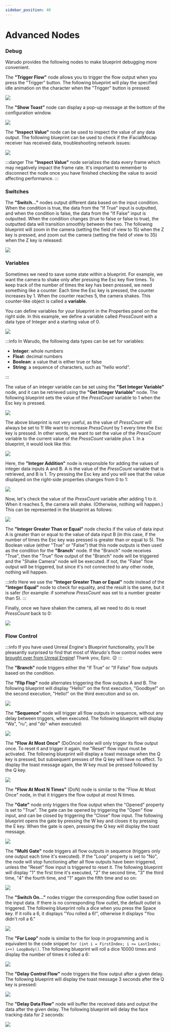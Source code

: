 ```yaml
---
sidebar_position: 40
---
```


# Advanced Nodes

### Debug

Warudo provides the following nodes to make blueprint debugging more convenient.

The **"Trigger Flow"** node allows you to trigger the flow output when you press the "Trigger" button. The following blueprint will play the specified idle animation on the character when the "Trigger" button is pressed:

![](pathname:///doc-img/en-blueprint-advanced-node-1.webp)

The **"Show Toast"** node can display a pop-up message at the bottom of the configuration window.

![](pathname:///doc-img/en-blueprint-advanced-node-2.webp)

The **"Inspect Value"** node can be used to inspect the value of any data output. The following blueprint can be used to check if the iFacialMocap receiver has received data, troubleshooting network issues:

![](pathname:///doc-img/en-blueprint-advanced-node-3.webp)

:::danger
The **"Inspect Value"** node serializes the data every frame which may negatively impact the frame rate. It's important to remember to disconnect the node once you have finished checking the value to avoid affecting performance.
:::

### **Switches**

The **"Switch…"** nodes output different data based on the input condition. When the condition is true, the data from the "If True" input is outputted, and when the condition is false, the data from the "If False" input is outputted. When the condition changes (true to false or false to true), the outputted data will transition smoothly between the two. The following blueprint will zoom in the camera (setting the field of view to 15) when the Z key is pressed, and zoom out the camera (setting the field of view to 35) when the Z key is released:

![](pathname:///doc-img/en-blueprint-advanced-node-4.webp)

### Variables

Sometimes we need to save some state within a blueprint. For example, we want the camera to shake only after pressing the Esc key five times. To keep track of the number of times the key has been pressed, we need something like a counter. Each time the Esc key is pressed, the counter increases by 1. When the counter reaches 5, the camera shakes. This counter-like object is called a **variable**.

You can define variables for your blueprint in the Properties panel on the right side. In this example, we define a variable called _PressCount_ with a data type of Integer and a starting value of 0.

![](pathname:///doc-img/en-blueprint-advanced-node-5.webp)

:::info
In Warudo, the following data types can be set for variables:

* **Integer**: whole numbers
* **Float**: decimal numbers
* **Boolean**: a value that is either true or false
* **String**: a sequence of characters, such as "hello world".

:::

The value of an integer variable can be set using the **"Set Integer Variable"** node, and it can be retrieved using the **"Get Integer Variable"** node. The following blueprint sets the value of the _PressCount_ variable to 1 when the Esc key is pressed.

![](pathname:///doc-img/en-blueprint-advanced-node-6.webp)

The above blueprint is not very useful, as the value of _PressCount_ will always be set to 1! We want to increase _PressCount_ by 1 every time the Esc key is pressed. In other words, we want to set the value of the _PressCount_ variable to the current value of the _PressCount_ variable plus 1. In a blueprint, it would look like this:

![](pathname:///doc-img/en-blueprint-advanced-node-7.webp)

Here, the **"Integer Addition"** node is responsible for adding the values of integer data inputs A and B. A is the value of the _PressCount_ variable that is retrieved, and B is 1. Try pressing the Esc key and you will see that the value displayed on the right-side properties changes from 0 to 1:

![](pathname:///doc-img/en-blueprint-advanced-node-8.webp)

Now, let's check the value of the _PressCount_ variable after adding 1 to it. When it reaches 5, the camera will shake. (Otherwise, nothing will happen.) This can be represented in the blueprint as follows:

![](pathname:///doc-img/en-blueprint-advanced-node-9.webp)

The **"Integer Greater Than or Equal"** node checks if the value of data input A is greater than or equal to the value of data input B (in this case, if the number of times the Esc key was pressed is greater than or equal to 5). The Boolean value (either "True" or "False") that this node outputs is then used as the condition for the **"Branch**" node. If the "Branch" node receives "True", then the "True" flow output of the "Branch" node will be triggered and the "Shake Camera" node will be executed. If not, the "False" flow output will be triggered, but since it's not connected to any other node, nothing will happen.

:::info
Here we use the **"Integer Greater Than or Equal"** node instead of the **"Integer Equal"** node to check for equality, and the result is the same, but it is safer (for example: if somehow _PressCount_ was set to a number greater than 5).
:::

Finally, once we have shaken the camera, all we need to do is reset _PressCount_ back to 0:

![](pathname:///doc-img/en-blueprint-advanced-node-10.webp)

### Flow Control

:::info
If you have used Unreal Engine's Blueprint functionality, you'll be pleasantly surprised to find that most of Warudo's flow control nodes were [brought over from Unreal Engine](https://docs.unrealengine.com/4.26/zh-CN/ProgrammingAndScripting/Blueprints/UserGuide/FlowControl/)! Thank you, Epic. 😉
:::

The **"Branch"** node triggers either the "If True" or "If False" flow outputs based on the condition.

The **"Flip Flop"** node alternates triggering the flow outputs A and B. The following blueprint will display "Hello!" on the first execution, "Goodbye!" on the second execution, "Hello!" on the third execution and so on.

![](pathname:///doc-img/en-blueprint-advanced-node-11.webp)

The **"Sequence"** node will trigger all flow outputs in sequence, without any delay between triggers, when executed. The following blueprint will display "Wa", "ru", and "do" when executed:

![](pathname:///doc-img/en-blueprint-advanced-node-12.webp)

The **"Flow At Most Once"** (DoOnce) node will only trigger its flow output once. To reset it and trigger it again, the "Reset" flow input must be activated. The following blueprint will display a toast message when the Q key is pressed, but subsequent presses of the Q key will have no effect. To display the toast message again, the W key must be pressed followed by the Q key.

![](pathname:///doc-img/en-blueprint-advanced-node-13.webp)

The **"Flow At Most N Times"** (DoN) node is similar to the "Flow At Most Once" node, in that it triggers the flow output at most N times.

The **"Gate"** node only triggers the flow output when the "Opened" property is set to "True". The gate can be opened by triggering the "Open" flow input, and can be closed by triggering the "Close" flow input. The following blueprint opens the gate by pressing the W key and closes it by pressing the E key. When the gate is open, pressing the Q key will display the toast message.

![](pathname:///doc-img/en-blueprint-advanced-node-14.webp)

The **"Multi Gate"** node triggers all flow outputs in sequence (triggers only one output each time it's executed). If the "Loop" property is set to "No", the node will stop functioning after all flow outputs have been triggered, unless the "Reset" flow input is triggered to reset it. The following blueprint will display "1" the first time it's executed, "2" the second time, "3" the third time, "4" the fourth time, and "1" again the fifth time and so on:

![](pathname:///doc-img/en-blueprint-advanced-node-15.webp)

The **"Switch On..."** nodes trigger the corresponding flow outlet based on the input data. If there is no corresponding flow outlet, the default outlet is triggered. The following blueprint rolls a dice when you press the Space key. If it rolls a 6, it displays "You rolled a 6!", otherwise it displays "You didn't roll a 6."

![](pathname:///doc-img/en-blueprint-advanced-node-16.webp)

The **"For Loop"** node is similar to the for loop in programming and is equivalent to the code snippet `for (int i = FirstIndex; i <= LastIndex; i++) LoopBody()`. The following blueprint will roll a dice 10000 times and display the number of times it rolled a 6:

![](pathname:///doc-img/en-blueprint-advanced-node-17.webp)

The **"Delay Control Flow"** node triggers the flow output after a given delay. The following blueprint will display the toast message 3 seconds after the Q key is pressed:

![](pathname:///doc-img/en-blueprint-advanced-node-18.webp)

The **"Delay Data Flow"** node will buffer the received data and output the data after the given delay. The following blueprint will delay the face tracking data for 2 seconds:

![](pathname:///doc-img/en-blueprint-advanced-node-19.webp)
